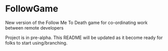 # FollowGame
New version of the Follow Me To Death game for co-ordinating work between remote developers

Project is in pre-alpha. This README will be updated as it become ready for folks to start using/branching.


